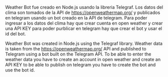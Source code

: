 Weather Bot fue creado en Node.js usando la libreria Telegraf. Los datos del clima son tomados de la API de https://openweathermap.org/ y publicados en telegram usando un bot creado en la API de telegram. Para poder ingresar a los datos del clima hay que crear cuenta en open weather y crear una API KEY para poder purblicar en telegram hay que crear el bot y usar el id del bot.

Weather Bot was created in Node.js using the Telegraf library. Weather data is taken from the https://openweathermap.org/ API and published to Telegram using a bot built on the Telegram API. To be able to enter the weather data you have to create an account in open weather and create an API KEY to be able to publish on telegram you have to create the bot and use the bot id.
